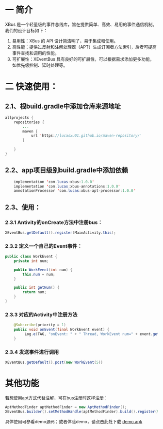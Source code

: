 # 一 简介

XBus 是一个轻量级的事件总线库，旨在提供简单、高效、易用的事件通信机制。我们的设计目标如下：

1. 易用性：XBus 的 API 设计简洁明了，易于集成和使用。
2. 高性能：提供过反射和注解处理器（APT）生成订阅者方法索引，后者可提高事件查找和调用的性能。
3. 可扩展性：XEventBus 具有良好的可扩展性，可以根据需求添加更多功能，如优先级控制、延时处理等。

# 二 快速使用：

## 2.1、根build.gradle中添加仓库来源地址

```java
allprojects {
    repositories {
        ...
        maven {
            url 'https://lucasxu01.github.io/maven-repository/'
        }
        
    }
}
```

## 2.2、app项目级别build.gradle中添加依赖

```java
    implementation 'com.lucas:xbus:1.0.0'
    implementation 'com.lucas:xbus-annotations:1.0.0'
    annotationProcessor 'com.lucas:xbus-apt-processor:1.0.0'
```

## 2.3、使用：

### 2.3.1 Antivity的onCreate方法中注册bus：

```java
XEventBus.getDefault().register(MainActivity.this);
```

### 2.3.2 定义一个自己的Event事件：

```java
public class WorkEvent {
    private int num;

    public WorkEvent(int num) {
        this.num = num;
    }

    public int getNum() {
        return num;
    }
}
```

### 2.3.3 对应的Activity中注册方法

```java
    @Subscribe(priority = 1)
    public void onEvent(final WorkEvent event) {
         Log.e(TAG, "onEvent: " + " Thread, WorkEvent num=" + event.getNum());
    }
```

### 2.3.4 发送事件进行调用

```java
XEventBus.getDefault().post(new WorkEvent(5))
```

# 其他功能

若想使用apt方式代替注解，可在bus注册时这样注册：

```java
AptMethodFinder aptMethodFinder = new AptMethodFinder();
XEventBus.builder().setMethodHandle(aptMethodFinder).build().register(this);
```

具体使用可参看demo源码；或者体验demo，请点击此处下载 [demo.apk](apkdemo/demo.apk)
